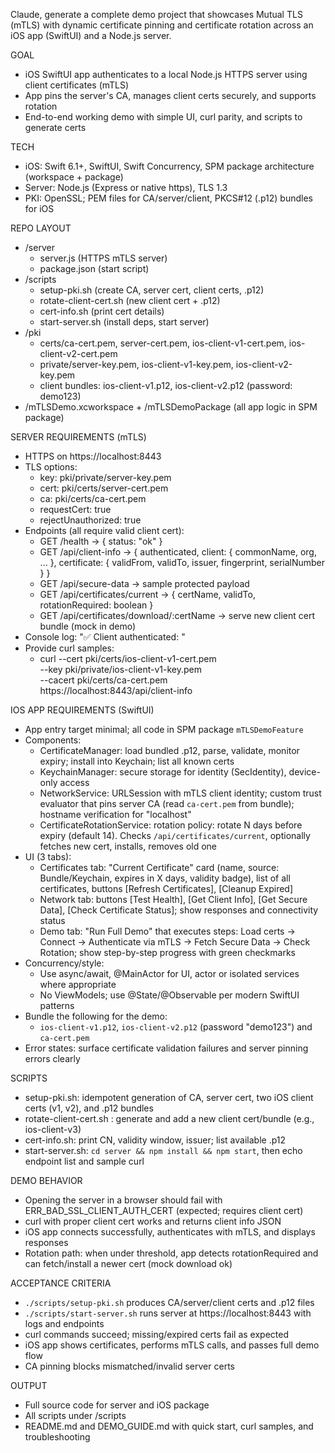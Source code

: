 Claude, generate a complete demo project that showcases Mutual TLS (mTLS) with dynamic certificate pinning and certificate rotation across an iOS app (SwiftUI) and a Node.js server.

GOAL
- iOS SwiftUI app authenticates to a local Node.js HTTPS server using client certificates (mTLS)
- App pins the server's CA, manages client certs securely, and supports rotation
- End-to-end working demo with simple UI, curl parity, and scripts to generate certs

TECH
- iOS: Swift 6.1+, SwiftUI, Swift Concurrency, SPM package architecture (workspace + package)
- Server: Node.js (Express or native https), TLS 1.3
- PKI: OpenSSL; PEM files for CA/server/client, PKCS#12 (.p12) bundles for iOS

REPO LAYOUT
- /server
  - server.js (HTTPS mTLS server)
  - package.json (start script)
- /scripts
  - setup-pki.sh (create CA, server cert, client certs, .p12)
  - rotate-client-cert.sh <name> (new client cert + .p12)
  - cert-info.sh (print cert details)
  - start-server.sh (install deps, start server)
- /pki
  - certs/ca-cert.pem, server-cert.pem, ios-client-v1-cert.pem, ios-client-v2-cert.pem
  - private/server-key.pem, ios-client-v1-key.pem, ios-client-v2-key.pem
  - client bundles: ios-client-v1.p12, ios-client-v2.p12 (password: demo123)
- /mTLSDemo.xcworkspace + /mTLSDemoPackage (all app logic in SPM package)

SERVER REQUIREMENTS (mTLS)
- HTTPS on https://localhost:8443
- TLS options:
  - key: pki/private/server-key.pem
  - cert: pki/certs/server-cert.pem
  - ca: pki/certs/ca-cert.pem
  - requestCert: true
  - rejectUnauthorized: true
- Endpoints (all require valid client cert):
  - GET /health → { status: "ok" }
  - GET /api/client-info → { authenticated, client: { commonName, org, ... }, certificate: { validFrom, validTo, issuer, fingerprint, serialNumber } }
  - GET /api/secure-data → sample protected payload
  - GET /api/certificates/current → { certName, validTo, rotationRequired: boolean }
  - GET /api/certificates/download/:certName → serve new client cert bundle (mock in demo)
- Console log: "✅ Client authenticated: <CN>"
- Provide curl samples:
  - curl --cert pki/certs/ios-client-v1-cert.pem \
         --key pki/private/ios-client-v1-key.pem \
         --cacert pki/certs/ca-cert.pem \
         https://localhost:8443/api/client-info

IOS APP REQUIREMENTS (SwiftUI)
- App entry target minimal; all code in SPM package `mTLSDemoFeature`
- Components:
  - CertificateManager: load bundled .p12, parse, validate, monitor expiry; install into Keychain; list all known certs
  - KeychainManager: secure storage for identity (SecIdentity), device-only access
  - NetworkService: URLSession with mTLS client identity; custom trust evaluator that pins server CA (read `ca-cert.pem` from bundle); hostname verification for "localhost"
  - CertificateRotationService: rotation policy: rotate N days before expiry (default 14). Checks `/api/certificates/current`, optionally fetches new cert, installs, removes old one
- UI (3 tabs):
  - Certificates tab: "Current Certificate" card (name, source: Bundle/Keychain, expires in X days, validity badge), list of all certificates, buttons [Refresh Certificates], [Cleanup Expired]
  - Network tab: buttons [Test Health], [Get Client Info], [Get Secure Data], [Check Certificate Status]; show responses and connectivity status
  - Demo tab: "Run Full Demo" that executes steps: Load certs → Connect → Authenticate via mTLS → Fetch Secure Data → Check Rotation; show step-by-step progress with green checkmarks
- Concurrency/style:
  - Use async/await, @MainActor for UI, actor or isolated services where appropriate
  - No ViewModels; use @State/@Observable per modern SwiftUI patterns
- Bundle the following for the demo:
  - `ios-client-v1.p12`, `ios-client-v2.p12` (password "demo123") and `ca-cert.pem`
- Error states: surface certificate validation failures and server pinning errors clearly

SCRIPTS
- setup-pki.sh: idempotent generation of CA, server cert, two iOS client certs (v1, v2), and .p12 bundles
- rotate-client-cert.sh <name>: generate and add a new client cert/bundle (e.g., ios-client-v3)
- cert-info.sh: print CN, validity window, issuer; list available .p12
- start-server.sh: `cd server && npm install && npm start`, then echo endpoint list and sample curl

DEMO BEHAVIOR
- Opening the server in a browser should fail with ERR_BAD_SSL_CLIENT_AUTH_CERT (expected; requires client cert)
- curl with proper client cert works and returns client info JSON
- iOS app connects successfully, authenticates with mTLS, and displays responses
- Rotation path: when under threshold, app detects rotationRequired and can fetch/install a newer cert (mock download ok)

ACCEPTANCE CRITERIA
- `./scripts/setup-pki.sh` produces CA/server/client certs and .p12 files
- `./scripts/start-server.sh` runs server at https://localhost:8443 with logs and endpoints
- curl commands succeed; missing/expired certs fail as expected
- iOS app shows certificates, performs mTLS calls, and passes full demo flow
- CA pinning blocks mismatched/invalid server certs

OUTPUT
- Full source code for server and iOS package
- All scripts under /scripts
- README.md and DEMO_GUIDE.md with quick start, curl samples, and troubleshooting